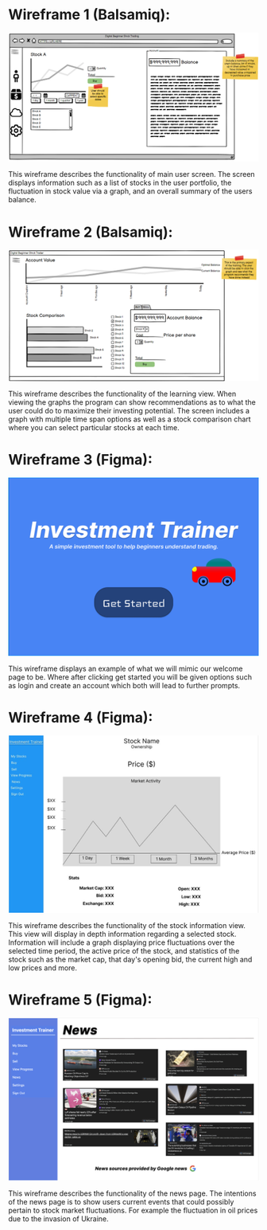 # Wireframe 1 (Balsamiq):

![](UI/FirstWireframeAM.png)

This wireframe describes the functionality of main user screen. The screen displays information such as a list of stocks in the user portfolio, the fluctuation in stock value via a graph, and an overall summary of the users balance.

# Wireframe 2 (Balsamiq):

![](UI/SecondWireframeAM.png)

This wireframe describes the functionality of the learning view. When viewing the graphs the program can show recommendations as to what the user could do to maximize their investing potential. The screen includes a graph with multiple time span options as well as a stock comparison chart where you can select particular stocks at each time.

# Wireframe 3 (Figma):

![](UI/UIPrototypeLogin.png)

This wireframe displays an example of what we will mimic our welcome page to be. Where after clicking get started you will be given options such as login and create an account which both will lead to further prompts.

# Wireframe 4 (Figma):

![](UI/UIStockViewPrototype.JPG)

This wireframe describes the functionality of the stock information view. This view will display in depth information regarding a selected stock. Information will include a graph displaying price fluctuations over the selected time period, the active price of the stock, and statistics of the stock such as the market cap, that day's opening bid, the current high and low prices and more.

# Wireframe 5 (Figma):

![](UI/NewsUI.png)

This wireframe describes the functionality of the news page. The intentions of the news page is to show users current events that could possibly pertain to stock market fluctuations. For example the fluctuation in oil prices due to the invasion of Ukraine. 
